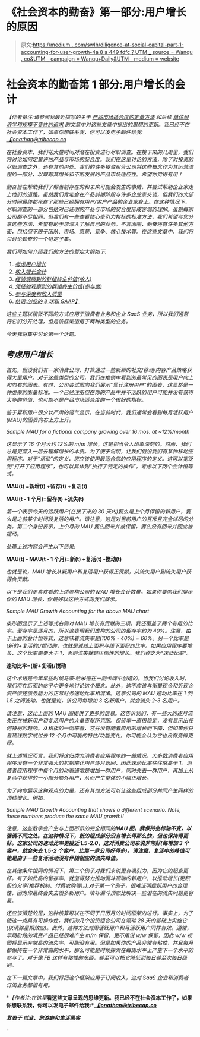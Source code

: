 # 《社会资本的勤奋》第一部分:用户增长的原因

> 原文:[https://medium . com/swlh/diligence-at-social-capital-part-1-accounting-for-user-growth-4a 8 a 449 fdfc？UTM _ source = Wanqu . co&UTM _ campaign = Wanqu+Daily&UTM _ medium = website](https://medium.com/swlh/diligence-at-social-capital-part-1-accounting-for-user-growth-4a8a449fddfc?utm_source=wanqu.co&utm_campaign=Wanqu+Daily&utm_medium=website)

# 社会资本的勤奋第 1 部分:用户增长的会计

*【作者备注:请参阅我最近撰写的关于* [*产品市场适合度的定量方法*](https://tribecap.co/a-quantitative-approach-to-product-market-fit/) *和后续* [*单位经济学和规模不变性的追求*](https://tribecap.co/unit-economics-and-the-pursuit-of-scale-invariance/) *的文章中对这些文章中提出的思想的更新。我已经不在社会资本工作了，如果你想联系我，你可以发电子邮件给我:*[*【jonathan@tribecap.co*](mailto:jonathan@tribecap.co)

*在社会资本，我们花大量时间对潜在投资进行尽职调查。在接下来的几周里，我们将讨论如何定量评估产品与市场的契合度。我们在这里讨论的方法，除了对投资的尽职调查之外，还有其他用处。我们的许多投资组合公司将这些概念作为其运营流程的一部分，以跟踪其增长和不断发展的产品市场适应性。希望你觉得有用！*

*勤奋旨在帮助我们了解当前存在的和未来可能会发生的事情，并尝试帮助企业家走上他们的道路。虽然我们肯定会在产品前期阶段与许多企业家交谈，但我们的大部分时间最终都花在了那些已经拥有用户/客户产品的企业家身上。在这种情况下，尽职调查的一部分包括对已证明的产品与市场的契合度形成客观的理解。虽然每家公司都不尽相同，但我们有一些查看核心牵引力指标的标准方法，我们希望与您分享这些方法，希望有助于您深入了解自己的业务。不言而喻，勤奋还有许多其他方面，包括但不限于团队、市场、愿景、竞争、核心技术等。在这些文章中，我们将只讨论勤奋的一个特定子集。*

*我们将如何介绍我们的方法的暂定大纲如下:*

1.  *[考虑用户增长](/swlh/diligence-at-social-capital-part-1-accounting-for-user-growth-4a8a449fddfc#.ygng2nayv)*
2.  *[收入增长会计](/@jonathanhsu/diligence-at-social-capital-part-2-accounting-for-revenue-growth-551fa07dd972)*
3.  *[经验观察到的群组终生价值(收入)](/@jonathanhsu/diligence-at-social-capital-part-3-cohorts-and-revenue-ltv-ab65a07464e1)*
4.  *[凭经验观察到的群组终生价值(参与度)](/@jonathanhsu/diligence-at-social-capital-part-4-cohorts-and-engagement-ltv-80b4fa7f8e41)*
5.  *[参与深度和收入质量](/@jonathanhsu/diligence-at-social-capital-part-5-depth-of-usage-and-quality-of-revenue-b4dd96b47ca6)*
6.  *[结语:创业的 8 球和 GAAP】](/swlh/diligence-at-social-capital-epilogue-introducing-the-8-ball-and-gaap-for-startups-7ab215c378bc#.wxc2lc8dp)*

*这些主题以稍微不同的方式应用于消费者业务和企业 SaaS 业务，所以我们通常将它们分开处理，但是该框架适用于两种类型的业务。*

*今天我将集中讨论第一个话题。*

## ***考虑用户增长***

*首先，假设我们有一家消费公司，打算通过一些新颖的社交/移动/内容产品策略获得大量用户。对于这些类型的公司，我们在推销中看到的最常见的图表是用户向上和向右的图表。有时，公司会试图向我们展示“累计注册用户”的图表，这显然是一种虚荣的衡量标准。一个已经注册但在你的产品中并不活跃的用户可能并没有获得太多的价值，也可能不是产品市场适合度的一个很好的指标。*

*鉴于累积用户很少以严肃的语气显示，在当前时代，我们通常会看到每月活跃用户(MAU)的图表向右上方上升。*



*Sample MAU for a fictional company growing over 16 mos. at ~12%/month*



*这显示了 16 个月大约 12%的 m/m 增长，这是相当令人印象深刻的。然而，我们总是更深入一层去理解增长的本质。为了便于说明，让我们假设我们有某种移动应用程序。对于“活动”的定义，您应该使用最适合您的应用程序的定义。这可以宽泛到“打开了应用程序”，也可以具体到“执行了特定的操作”。考虑以下两个会计恒等式。*

**MAU(t) =新增(t) +留存(t) +复活(t)**

**MAU(t - 1 个月)=留存(t) +流失(t)**

*第一个表示今天的活跃用户(在接下来的 30 天内)要么是上个月保留的新用户，要么是之前某个时间段复活的用户。请注意，这是对当前用户的互斥且完全详尽的分类。第二个身份表示，上个月的 MAU 要么回来并被保留，要么没有回来并因此被搅动。*

*处理上述内容会产生以下结果:*

**MAU(t) - MAU(t - 1 个月)=新(t) +复活(t) -搅动(t)**

*也就是说，MAU 增长从新用户和复活用户获得正贡献，从流失用户到流失用户获得负贡献。*

*以下是我们更喜欢看的上述虚构公司的 MAU 增长会计数量。如果你要向我们展示你的 MAU 增长，你最好以这种方式向我们展示。*



*Sample MAU Growth Accounting for the above MAU chart*



*条形图显示了上述等式右侧对 MAU 增长有贡献的三项。我还覆盖了两个有用的比率。留存率是逐月的，所以这表明我们虚构的公司的留存率约为 40%。注意，由于上面的会计恒等式，这意味着流失率是(100% - 40%) = 60%。另一个比率是(新的+复活的)/搅动的，也就是说线上面积与线下面积的比率。如果应用程序要增长，这个比率需要大于 1，否则流失就是压倒性的增长。我们称之为“速动比率”。*

**速动比率=(新+复活)/搅动**

*这个术语是今年早些时候马蒙·哈米德在一副卡牌中创造的。当我们讨论收入时，我们将在后面的帖子中更多地讨论这个概念。此外，这不应该与衡量现金和近现金资产偿还债务能力的正常财务速动比率相混淆。这家公司的 MAU 速动比率在 1 到 1.5 之间波动。也就是说，该公司每增加 3 名新用户，就会流失 2-3 名用户。*

*请注意，这比上面的 MAU 图提供了更多的信息。这告诉我们，有一些大的逐月流失正在被新用户和复活用户的大量贡献所克服。保留率一直很稳定，没有显示出任何特别的趋势。从积极的一面来看，它并没有随着应用的增长而下降，但如果你只看顶线数字或过去 12 个月中可能的特性/功能变化，你可能会认为它也没有变得更好。*

*就上述情况而言，我们将这归类为消费者应用程序的一般情况。大多数消费者应用程序没有一个非常强大的机制来让用户逐月返回，因此速动比率往往略高于 1。消费者应用程序中每个月的动态通常是增加一群用户，同时失去一群用户，再加上从复活中获得的一小部分额外用户，从而产生整体的小幅正增长。*

*为了向你展示这种观点的力量，还有其他方法可以让这些组成部分共同产生同样的顶线增长。例如..*



*Sample MAU Growth Accounting that shows a different scenario. Note, these numbers produce the same MAU growth!!*



*注意，这些数字会产生与上面所示的完全相同的**MAU 图。我保持坐标轴不变，以强调不同之处。在这种情况下，新的组成部分没有增长得那么快，但也保持得更好。这家公司的速动比率更接近 1.5-2.0，这对消费公司来说非常好(每增加 3 个客户，就会失去 1.5-2 个客户，比第一家公司好得多)。请注意，复活中的峰值可能是由于一些复活活动没有伴随相应的流失峰值。***

*在其他条件相同的情况下，第二个例子对我们来说更有吸引力，因为它的起点更好。有了如此高的留存率，就值得努力推动漏斗顶端的新用户，以推动增长(更积极的分享/推荐机制、付费收购等)。).对于第一个例子，很难证明推新用户的合理性，因为你最终会失去很多新用户。填补漏斗顶部比解决一些潜在的流失问题更容易。*

*还应该清楚的是，这种核算可以在不同于日历月的时间框架内进行。事实上，为了使这一点具有可操作性，我们的几个投资组合公司在滚动 28 天的基础上实施它(以消除星期效应)。此外，这种方法对周活跃用户和月活跃用户同样有效。通常，早期阶段的消费产品已经很难产生 m/m 保留，更不用说 w/w 保留，因此 w/w 视图将显示非常高的流失率，可能没有用。但是如果你的产品非常有粘性，并且每月都保持在一个非常高的水平，那么可能是时候探索在每周水平上产生下一个水平的参与了。对于像 FB 这样有粘性的东西，甚至可以把它降低到每日甚至次每日级别。*

*在下一篇文章中，我们将把这个框架应用于订阅收入，这对 SaaS 企业和消费者订阅业务都很有用。*

**【作者注:在这里*[](https://tribecap.co/a-quantitative-approach-to-product-market-fit/)**看这些文章呈现的思维更新。我已经不在社会资本工作了，如果你想联系我，你可以发电子邮件给我:*[*【jonathan@tribecap.co*](mailto:jonathan@tribecap.co)**



****发表于* **创业、旅游癖和生活黑客*****

**-**

